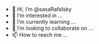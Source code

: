 - 👋 Hi, I’m @sasaRafalsky
- 👀 I’m interested in ...
- 🌱 I’m currently learning ...
- 💞️ I’m looking to collaborate on ...
- 📫 How to reach me ...

<!---
sasaRafalsky/sasaRafalsky is a ✨ special ✨ repository because its `README.md` (this file) appears on your GitHub profile.
You can click the Preview link to take a look at your changes.
--->
